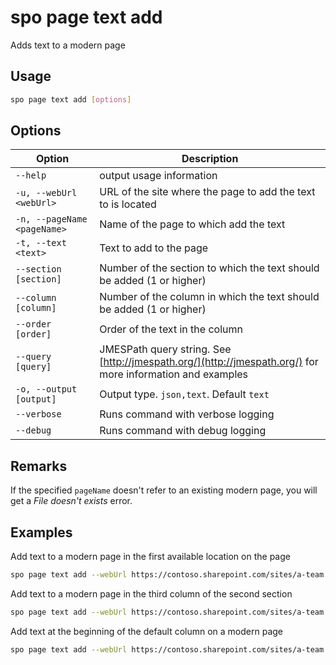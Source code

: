 # spo page text add

Adds text to a modern page

## Usage

```sh
spo page text add [options]
```

## Options

Option|Description
------|-----------
`--help`|output usage information
`-u, --webUrl <webUrl>`|URL of the site where the page to add the text to is located
`-n, --pageName <pageName>`|Name of the page to which add the text
`-t, --text <text>`|Text to add to the page
`--section [section]`|Number of the section to which the text should be added (1 or higher)
`--column [column]`|Number of the column in which the text should be added (1 or higher)
`--order [order]`|Order of the text in the column
`--query [query]`|JMESPath query string. See [http://jmespath.org/](http://jmespath.org/) for more information and examples
`-o, --output [output]`|Output type. `json,text`. Default `text`
`--verbose`|Runs command with verbose logging
`--debug`|Runs command with debug logging

## Remarks

If the specified `pageName` doesn't refer to an existing modern page, you will get a _File doesn't exists_ error.

## Examples

Add text to a modern page in the first available location on the page

```sh
spo page text add --webUrl https://contoso.sharepoint.com/sites/a-team --pageName page.aspx --text 'Hello world'
```

Add text to a modern page in the third column of the second section

```sh
spo page text add --webUrl https://contoso.sharepoint.com/sites/a-team --pageName page.aspx --text 'Hello world' --section 2 --column 3
```

Add text at the beginning of the default column on a modern page

```sh
spo page text add --webUrl https://contoso.sharepoint.com/sites/a-team --pageName page.aspx --text 'Hello world' --order 1
```